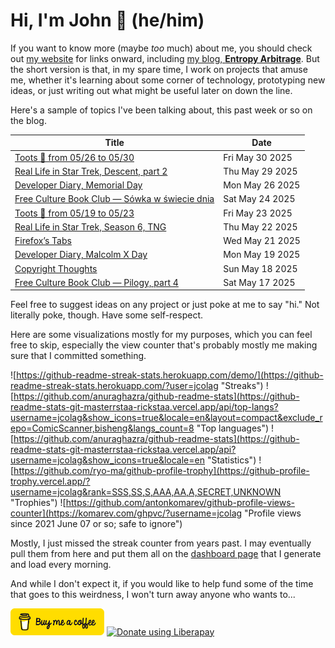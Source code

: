 # Hi, I'm John 👋 (he/him)

If you want to know more (maybe *too* much) about me, you should check out [my website](https://john.colagioia.net/) for links onward, including [my blog, **Entropy Arbitrage**](https://john.colagioia.net/blog).  But the short version is that, in my spare time, I work on projects that amuse me, whether it's learning about some corner of technology, prototyping new ideas, or just writing out what might be useful later on down the line.

Here's a sample of topics I've been talking about, this past week or so on the blog.

|Title|Date|
|-----|-------|
|[Toots 🦣 from 05/26 to 05/30](https://john.colagioia.net/blog/2025/05/30/week.html)|Fri May 30 2025|
|[Real Life in Star Trek, Descent, part 2](https://john.colagioia.net/blog/2025/05/29/descent-2.html)|Thu May 29 2025|
|[Developer Diary, Memorial Day](https://john.colagioia.net/blog/2025/05/26/memorial.html)|Mon May 26 2025|
|[Free Culture Book Club — Sówka w świecie dnia](https://john.colagioia.net/blog/2025/05/24/owl-world.html)|Sat May 24 2025|
|[Toots 🦣 from 05/19 to 05/23](https://john.colagioia.net/blog/2025/05/23/week.html)|Fri May 23 2025|
|[Real Life in Star Trek, Season 6, TNG](https://john.colagioia.net/blog/2025/05/22/ng-season-6.html)|Thu May 22 2025|
|[Firefox’s Tabs](https://john.colagioia.net/blog/2025/05/21/firefox-tabs.html)|Wed May 21 2025|
|[Developer Diary, Malcolm X Day](https://john.colagioia.net/blog/2025/05/19/malcolm-x.html)|Mon May 19 2025|
|[Copyright Thoughts](https://john.colagioia.net/blog/2025/05/18/copyright-thoughts.html)|Sun May 18 2025|
|[Free Culture Book Club — Pilogy, part 4](https://john.colagioia.net/blog/2025/05/17/pilogy-4.html)|Sat May 17 2025|

Feel free to suggest ideas on any project or just poke at me to say "hi." Not literally poke, though. Have some self-respect.

Here are some visualizations mostly for my purposes, which you can feel free to skip, especially the view counter that's probably mostly me making sure that I committed something.

![https://github-readme-streak-stats.herokuapp.com/demo/](https://github-readme-streak-stats.herokuapp.com/?user=jcolag "Streaks")
![https://github.com/anuraghazra/github-readme-stats](https://github-readme-stats-git-masterrstaa-rickstaa.vercel.app/api/top-langs?username=jcolag&show_icons=true&locale=en&layout=compact&exclude_repo=ComicScanner,bisheng&langs_count=8 "Top languages")
![https://github.com/anuraghazra/github-readme-stats](https://github-readme-stats-git-masterrstaa-rickstaa.vercel.app/api?username=jcolag&show_icons=true&locale=en "Statistics")
![https://github.com/ryo-ma/github-profile-trophy](https://github-profile-trophy.vercel.app/?username=jcolag&rank=SSS,SS,S,AAA,AA,A,SECRET,UNKNOWN "Trophies")
![https://github.com/antonkomarev/github-profile-views-counter](https://komarev.com/ghpvc/?username=jcolag "Profile views since 2021 June 07 or so; safe to ignore")

Mostly, I just missed the streak counter from years past.  I may eventually pull them from here and put them all on the [dashboard page](https://github.com/jcolag/dash) that I generate and load every morning.

And while I don't expect it, if you would like to help fund some of the time that goes to this weirdness, I won't turn away anyone who wants to...

[<img src="images/default-yellow.png" alt="Buy Me a Coffee" width="150px"/>](https://www.buymeacoffee.com/jcolag)
<a href="https://liberapay.com/jcolag/donate"><img alt="Donate using Liberapay" src="https://liberapay.com/assets/widgets/donate.svg"></a>
